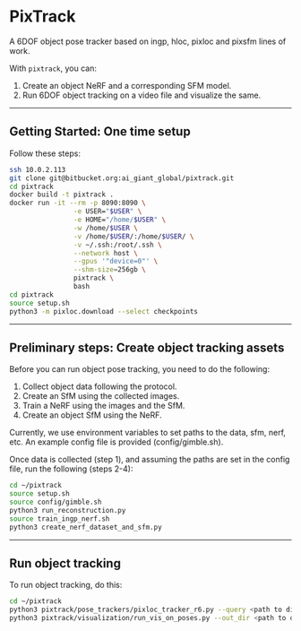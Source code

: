 # PixTrack
A 6DOF object pose tracker based on ingp, hloc, pixloc and pixsfm lines of work.

With `pixtrack`, you can:

1. Create an object NeRF and a corresponding SFM model.
2. Run 6DOF object tracking on a video file and visualize the same.

---

## Getting Started: One time setup

Follow these steps:

```bash
ssh 10.0.2.113
git clone git@bitbucket.org:ai_giant_global/pixtrack.git
cd pixtrack
docker build -t pixtrack .
docker run -it --rm -p 8090:8090 \
				-e USER="$USER" \
				-e HOME="/home/$USER" \
				-w /home/$USER \
				-v /home/$USER/:/home/$USER/ \
				-v ~/.ssh:/root/.ssh \
				--network host \
				--gpus '"device=0"' \
				--shm-size=256gb \
				pixtrack \
				bash
cd pixtrack
source setup.sh
python3 -m pixloc.download --select checkpoints
```

---

## Preliminary steps: Create object tracking assets

Before you can run object pose tracking, you need to do the following:

1. Collect object data following the protocol.
2. Create an SfM using the collected images.
3. Train a NeRF using the images and the SfM.
4. Create an object SfM using the NeRF.

Currently, we use environment variables to set paths to the data, sfm, nerf, etc.
An example config file is provided (config/gimble.sh).

Once data is collected (step 1), and assuming the paths are set in the config file, run the following (steps 2-4):
```bash
cd ~/pixtrack
source setup.sh
source config/gimble.sh 
python3 run_reconstruction.py 
source train_ingp_nerf.sh 
python3 create_nerf_dataset_and_sfm.py
```

---

## Run object tracking
To run object tracking, do this:

```bash
cd ~/pixtrack
python3 pixtrack/pose_trackers/pixloc_tracker_r6.py --query <path to directory with query images> --out_dir <path to output directory>
python3 pixtrack/visualization/run_vis_on_poses.py --out_dir <path to output directory containing object tracking results>
```
